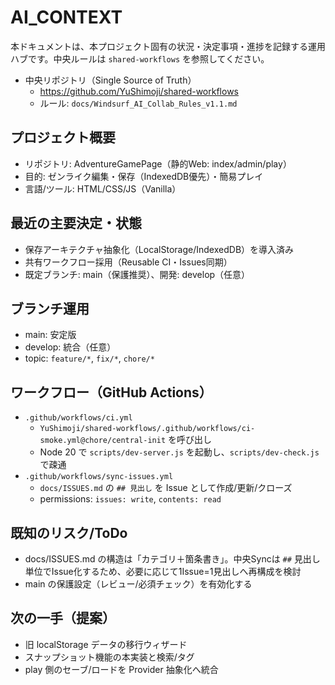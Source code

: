 # AI_CONTEXT

本ドキュメントは、本プロジェクト固有の状況・決定事項・進捗を記録する運用ハブです。中央ルールは `shared-workflows` を参照してください。

- 中央リポジトリ（Single Source of Truth）
  - https://github.com/YuShimoji/shared-workflows
  - ルール: `docs/Windsurf_AI_Collab_Rules_v1.1.md`

## プロジェクト概要
- リポジトリ: AdventureGamePage（静的Web: index/admin/play）
- 目的: ゼンライク編集・保存（IndexedDB優先）・簡易プレイ
- 言語/ツール: HTML/CSS/JS（Vanilla）

## 最近の主要決定・状態
- 保存アーキテクチャ抽象化（LocalStorage/IndexedDB）を導入済み
- 共有ワークフロー採用（Reusable CI・Issues同期）
- 既定ブランチ: main（保護推奨）、開発: develop（任意）

## ブランチ運用
- main: 安定版
- develop: 統合（任意）
- topic: `feature/*`, `fix/*`, `chore/*`

## ワークフロー（GitHub Actions）
- `.github/workflows/ci.yml`
  - `YuShimoji/shared-workflows/.github/workflows/ci-smoke.yml@chore/central-init` を呼び出し
  - Node 20 で `scripts/dev-server.js` を起動し、`scripts/dev-check.js` で疎通
- `.github/workflows/sync-issues.yml`
  - `docs/ISSUES.md` の `## 見出し` を Issue として作成/更新/クローズ
  - permissions: `issues: write`, `contents: read`

## 既知のリスク/ToDo
- docs/ISSUES.md の構造は「カテゴリ＋箇条書き」。中央Syncは `##` 見出し単位でIssue化するため、必要に応じて1Issue=1見出しへ再構成を検討
- main の保護設定（レビュー/必須チェック）を有効化する

## 次の一手（提案）
- 旧 localStorage データの移行ウィザード
- スナップショット機能の本実装と検索/タグ
- play 側のセーブ/ロードを Provider 抽象化へ統合
